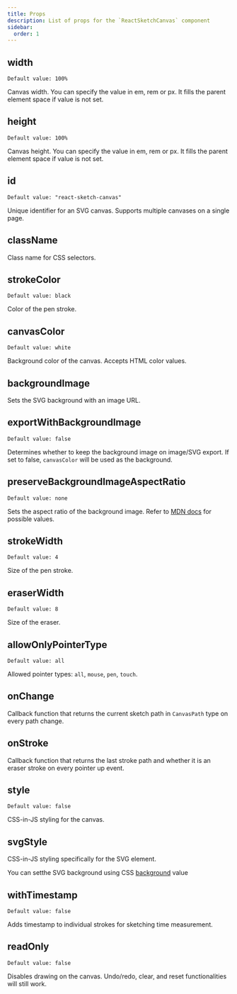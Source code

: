 ```yaml
---
title: Props
description: List of props for the `ReactSketchCanvas` component
sidebar:
  order: 1
---
```


## width
`Default value: 100%`

Canvas width. You can specify the value in em, rem or px. It fills the parent element space if value is not set.

## height
`Default value: 100%`

Canvas height. You can specify the value in em, rem or px. It fills the parent element space if value is not set.

## id
`Default value: "react-sketch-canvas"`

Unique identifier for an SVG canvas. Supports multiple canvases on a single page.

## className

Class name for CSS selectors.

## strokeColor
`Default value: black`

Color of the pen stroke.

## canvasColor
`Default value: white`

Background color of the canvas. Accepts HTML color values.

## backgroundImage

Sets the SVG background with an image URL.

## exportWithBackgroundImage
`Default value: false`

Determines whether to keep the background image on image/SVG export. If set to false, `canvasColor` will be used as the background.

## preserveBackgroundImageAspectRatio
`Default value: none`

Sets the aspect ratio of the background image. Refer to [MDN docs](https://developer.mozilla.org/en-US/docs/Web/SVG/Attribute/preserveAspectRatio) for possible values.

## strokeWidth
`Default value: 4`

Size of the pen stroke.

## eraserWidth
`Default value: 8`

Size of the eraser.

## allowOnlyPointerType
`Default value: all`

Allowed pointer types: `all`, `mouse`, `pen`, `touch`.

## onChange

Callback function that returns the current sketch path in `CanvasPath` type on every path change.

## onStroke

Callback function that returns the last stroke path and whether it is an eraser stroke on every pointer up event.

## style
`Default value: false`

CSS-in-JS styling for the canvas.

## svgStyle

CSS-in-JS styling specifically for the SVG element.

You can setthe SVG background using CSS [background](https://developer.mozilla.org/en-US/docs/Web/CSS/background) value

## withTimestamp
`Default value: false`

Adds timestamp to individual strokes for sketching time measurement.

## readOnly
`Default value: false`

Disables drawing on the canvas. Undo/redo, clear, and reset functionalities will still work.
